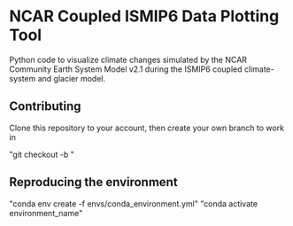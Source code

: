 # NCAR Coupled ISMIP6 Data Plotting Tool
Python code to visualize climate changes simulated by the NCAR Community Earth System Model v2.1 during the ISMIP6 coupled climate-system and glacier model.

## Contributing
Clone this repository to your account, then create your own branch to work in

"git checkout -b <nameofyourbranch>"


## Reproducing the environment

"conda env create -f envs/conda_environment.yml"
"conda activate environment_name"


